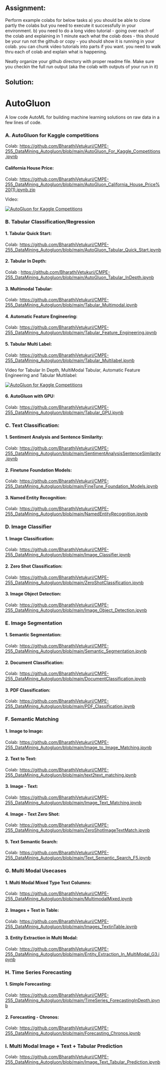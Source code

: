 ## **Assignment**:

Perform example colabs for below tasks 
a) you should be able to clone partly the colabs but you need to execute it successfully in your environment.
b) you need to do a long video tutorial - going over each of the colab and explaining in 1 minute each what the colab does - this should be your run not the github or copy - you should show it is running in your colab.  you can chunk video tutorials into parts if you want. you need to walk thru each of  colab and explain what is happening.

Neatly organize your github directory with proper readme file. 
Make sure you checkin the full run output (aka the colab with outputs of your run in it)

## **Solution**:

# **AutoGluon**

A low code AutoML for building machine learning solutions on raw data in a few lines of code.

### A. AutoGluon for Kaggle competitions

 Colab: https://github.com/BharathiVetukuri/CMPE-255_DataMining_Autogluon/blob/main/AutoGluon_For_Kaggle_Competitions.ipynb 

#### California House Price:
 
 Colab: https://github.com/BharathiVetukuri/CMPE-255_DataMining_Autogluon/blob/main/AutoGluon_California_House_Price%20(1).ipynb.zip 

Video:

[![AutoGluon for Kaggle Competitions](https://img.youtube.com/vi/W8Ang_IyrDs/0.jpg)](https://www.youtube.com/watch?v=W8Ang_IyrDs)


### B. Tabular Classification/Regression

#### 1. Tabular Quick Start:

 Colab: https://github.com/BharathiVetukuri/CMPE-255_DataMining_Autogluon/blob/main/AutoGluon_Tabular_Quick_Start.ipynb
 
#### 2. Tabular In Depth:

 Colab : https://github.com/BharathiVetukuri/CMPE-255_DataMining_Autogluon/blob/main/AutoGluon_Tabular_InDepth.ipynb 
 
#### 3. Multimodal Tabular:

 Colab: https://github.com/BharathiVetukuri/CMPE-255_DataMining_Autogluon/blob/main/Tabular_Multimodal.ipynb

#### 4. Automatic Feature Engineering:

 Colab: https://github.com/BharathiVetukuri/CMPE-255_DataMining_Autogluon/blob/main/Tabular_Feature_Engineering.ipynb 

#### 5. Tabular Multi Label:

 Colab: https://github.com/BharathiVetukuri/CMPE-255_DataMining_Autogluon/blob/main/Tabular_Multilabel.ipynb 

 Video for Tabular In Depth, MultiModal Tabular, Automatic Feature Engineering and Tabular Multilabel:

 [![AutoGluon for Kaggle Competitions](https://img.youtube.com/vi/MGOn1x_oBgE/0.jpg)](https://www.youtube.com/watch?v=MGOn1x_oBgE)

#### 6. AutoGluon with GPU:

 Colab: https://github.com/BharathiVetukuri/CMPE-255_DataMining_Autogluon/blob/main/Tabular_GPU.ipynb 

### C. Text Classification:

#### 1. Sentiment Analysis and Sentence Similarity:

 Colab: https://github.com/BharathiVetukuri/CMPE-255_DataMining_Autogluon/blob/main/SentimentAnalysisSentenceSimilarity.ipynb 

#### 2. Finetune Foundation Models:

 Colab: https://github.com/BharathiVetukuri/CMPE-255_DataMining_Autogluon/blob/main/FineTune_Foundation_Models.ipynb 

#### 3. Named Entity Recognition:

 Colab: https://github.com/BharathiVetukuri/CMPE-255_DataMining_Autogluon/blob/main/NamedEntityRecognition.ipynb 

### D. Image Classifier

#### 1. Image Classification:

 Colab: https://github.com/BharathiVetukuri/CMPE-255_DataMining_Autogluon/blob/main/Image_Classifier.ipynb 

#### 2. Zero Shot Classification:

 Colab: https://github.com/BharathiVetukuri/CMPE-255_DataMining_Autogluon/blob/main/ZeroShotClassification.ipynb 

#### 3. Image Object Detection:

 Colab: https://github.com/BharathiVetukuri/CMPE-255_DataMining_Autogluon/blob/main/Image_Object_Detection.ipynb 

### E. Image Segmentation

#### 1. Semantic Segmentation:

 Colab: https://github.com/BharathiVetukuri/CMPE-255_DataMining_Autogluon/blob/main/Semantic_Segmentation.ipynb 

#### 2. Document Classification:

 Colab: https://github.com/BharathiVetukuri/CMPE-255_DataMining_Autogluon/blob/main/DocumentClassification.ipynb 

#### 3. PDF Classification:

 Colab: https://github.com/BharathiVetukuri/CMPE-255_DataMining_Autogluon/blob/main/PDF_Classification.ipynb 

### F. Semantic Matching

#### 1. Image to Image:

 Colab: https://github.com/BharathiVetukuri/CMPE-255_DataMining_Autogluon/blob/main/Image_to_Image_Matching.ipynb 

#### 2. Text to Text:

 Colab: https://github.com/BharathiVetukuri/CMPE-255_DataMining_Autogluon/blob/main/text2text_matching.ipynb 

#### 3. Image - Text:

 Colab: https://github.com/BharathiVetukuri/CMPE-255_DataMining_Autogluon/blob/main/Image_Text_Matching.ipynb 

#### 4. Image - Text Zero Shot:

 Colab: https://github.com/BharathiVetukuri/CMPE-255_DataMining_Autogluon/blob/main/ZeroShotImageTextMatch.ipynb

#### 5. Text Semantic Search:

 Colab: https://github.com/BharathiVetukuri/CMPE-255_DataMining_Autogluon/blob/main/Text_Semantic_Search_F5.ipynb 

### G. Multi Modal Usecases

#### 1. Multi Modal Mixed Type Text Columns:

 Colab: https://github.com/BharathiVetukuri/CMPE-255_DataMining_Autogluon/blob/main/MultimodalMixed.ipynb 

#### 2. Images + Text in Table:

 Colab: https://github.com/BharathiVetukuri/CMPE-255_DataMining_Autogluon/blob/main/Images_TextinTable.ipynb 

#### 3. Entity Extraction in Multi Modal:

 Colab: https://github.com/BharathiVetukuri/CMPE-255_DataMining_Autogluon/blob/main/Entity_Extraction_In_MultiModal_G3.ipynb 

### H. Time Series Forecasting

#### 1. Simple Forecasting:

 Colab: https://github.com/BharathiVetukuri/CMPE-255_DataMining_Autogluon/blob/main/TimeSeries_ForecastingInDepth.ipynb 

#### 2. Forecasting - Chronos:

 Colab: https://github.com/BharathiVetukuri/CMPE-255_DataMining_Autogluon/blob/main/Forecasting_Chronos.ipynb 

### I. Multi Modal Image + Text + Tabular Prediction

 Colab: https://github.com/BharathiVetukuri/CMPE-255_DataMining_Autogluon/blob/main/Image_Text_Tabular_Prediction.ipynb 



